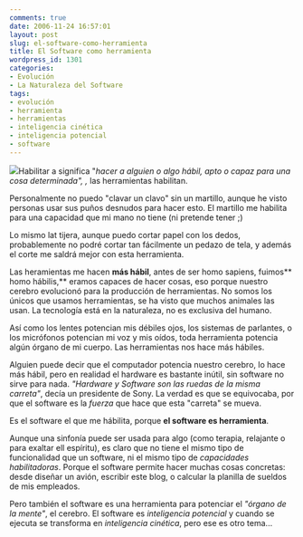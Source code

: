 ```yaml
---
comments: true
date: 2006-11-24 16:57:01
layout: post
slug: el-software-como-herramienta
title: El Software como herramienta
wordpress_id: 1301
categories:
- Evolución
- La Naturaleza del Software
tags:
- evolución
- herramienta
- herramientas
- inteligencia cinética
- inteligencia potencial
- software
---
```


[![](http://www.lnds.net/blog/wp-content/uploads/2011/01/chimp_ameisen.jpg)](http://www.lnds.net/blog/wp-content/uploads/2011/01/chimp_ameisen.jpg)Habilitar a significa "_hacer a alguien o algo hábil, apto o capaz para una cosa determinada", ,_ las herramientas habilitan.

Personalmente no puedo "clavar un clavo" sin un martillo, aunque he visto personas usar sus puños desnudos para hacer esto. El martillo me habilita para una capacidad que mi mano no tiene (ni pretende tener ;)

Lo mismo lat tijera, aunque puedo cortar papel con los dedos, probablemente no podré cortar tan fácilmente un pedazo de tela, y además el corte me saldrá mejor con esta herramienta.

Las heramientas me hacen **más hábil**, antes de ser homo sapiens, fuimos** homo hábilis,** eramos capaces de hacer cosas, eso porque nuestro cerebro evolucionó para la producción de herramientas. No somos los únicos que usamos herramientas, se ha visto que muchos animales las usan. La tecnología está en la naturaleza, no es exclusiva del humano.

Así como los lentes potencian mis débiles ojos, los sistemas de parlantes, o los micrófonos potencian mi voz y mis oídos, toda herramienta potencia algún órgano de mi cuerpo. Las herramientas nos hace más hábiles.

Alguien puede decir que el computador potencia nuestro cerebro, lo hace más hábil, pero en realidad el hardware es bastante inútil, sin software no sirve para nada. _"Hardware y Software son las ruedas de la misma carreta"_, decía un presidente de Sony. La verdad es que se equivocaba, por que el software es la _fuerza_ que hace que esta "carreta" se mueva.

Es el software el que me hábilita, porque **el software es herramienta**.

Aunque una sinfonía puede ser usada para algo (como terapia, relajante o para exaltar ell espíritu), es claro que no tiene el mismo tipo de funcionalidad que un software, ni el mismo tipo de _capacidades habilitadoras_. Porque el software permite hacer muchas cosas concretas: desde diseñar un avión, escribir este blog, o calcular la planilla de sueldos de mis empleados.

Pero también el software es una herramienta para potenciar el _"órgano de la mente"_, el cerebro.
El software es _inteligencia potencial_ y cuando se ejecuta se transforma en _inteligencia cinética_, pero ese es otro tema...
